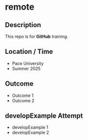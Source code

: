 # remote

## Description

This repo is for **GitHub** training.


## Location / Time

* Pace University
* Summer 2025

## Outcome

* Outcome 1
* Outcome 2

## developExample Attempt

* developExample 1
* developExample 2